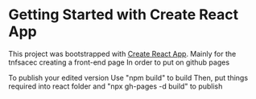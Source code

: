 # Getting Started with Create React App

This project was bootstrapped with [Create React App](https://github.com/facebook/create-react-app).
Mainly for the tnfsacec creating a front-end page
In order to put on github pages

To publish your edited version
Use "npm build" to build 
Then, put things required into react folder
and "npx gh-pages -d build" to publish


